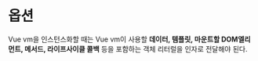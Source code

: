 # 옵션
Vue vm을 인스턴스화할 때는 Vue vm이 사용할 **데이터, 템플릿, 마운트할 DOM엘리먼트, 메서드, 라이프사이클 콜백** 등을 포함하는 객체 리터럴을 인자로 전달해야 된다.